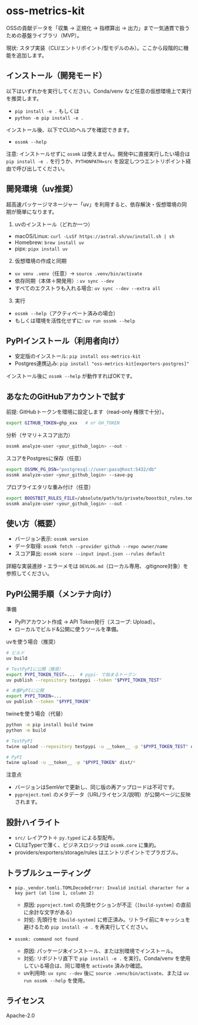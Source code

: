 # oss-metrics-kit

OSSの貢献データを「収集 → 正規化 → 指標算出 → 出力」まで一気通貫で扱うための基盤ライブラリ（MVP）。

現状: スタブ実装（CLI/エントリポイント/型モデルのみ）。ここから段階的に機能を追加します。

## インストール（開発モード）

以下はいずれかを実行してください。Conda/venv など任意の仮想環境上で実行を推奨します。

- `pip install -e .` もしくは
- `python -m pip install -e .`

インストール後、以下でCLIのヘルプを確認できます。

- `ossmk --help`

注意: インストールせずに `ossmk` は使えません。開発中に直接実行したい場合は `pip install -e .` を行うか、`PYTHONPATH=src` を設定しつつエントリポイント経由で呼び出してください。

## 開発環境（uv推奨）

超高速パッケージマネージャー「uv」を利用すると、依存解決・仮想環境の同期が簡単になります。

1) uvのインストール（どれか一つ）
- macOS/Linux: `curl -LsSf https://astral.sh/uv/install.sh | sh`
- Homebrew: `brew install uv`
- pipx: `pipx install uv`

2) 仮想環境の作成と同期
- `uv venv .venv`（任意）→ `source .venv/bin/activate`
- 依存同期（本体＋開発用）: `uv sync --dev`
- すべてのエクストラも入れる場合: `uv sync --dev --extra all`

3) 実行
- `ossmk --help`（アクティベート済みの場合）
- もしくは環境を活性化せずに: `uv run ossmk --help`

## PyPIインストール（利用者向け）

- 安定版のインストール: `pip install oss-metrics-kit`
- Postgres連携込み: `pip install "oss-metrics-kit[exporters-postgres]"`

インストール後に `ossmk --help` が動作すればOKです。

## あなたのGitHubアカウントで試す

前提: GitHubトークンを環境に設定します（read-only 権限で十分）。

```bash
export GITHUB_TOKEN=ghp_xxx   # or GH_TOKEN
```

分析（サマリ＋スコア出力）

```bash
ossmk analyze-user <your_github_login> --out -
```

スコアをPostgresに保存（任意）

```bash
export OSSMK_PG_DSN="postgresql://user:pass@host:5432/db"
ossmk analyze-user <your_github_login> --save-pg
```

プロプライエタリな重み付け（任意）

```bash
export BOOSTBIT_RULES_FILE=/absolute/path/to/private/boostbit_rules.toml
ossmk analyze-user <your_github_login> --out -
```

## 使い方（概要）

- バージョン表示: `ossmk version`
- データ取得: `ossmk fetch --provider github --repo owner/name`
- スコア算出: `ossmk score --input input.json --rules default`

詳細な実装進捗・エラーメモは `DEVLOG.md`（ローカル専用、.gitignore対象）を参照してください。

## PyPI公開手順（メンテナ向け）

準備

- PyPIアカウント作成 → API Token発行（スコープ: Upload）。
- ローカルでビルド&公開に使うツールを準備。

uvを使う場合（推奨）

```bash
# ビルド
uv build

# TestPyPIに公開（推奨）
export PYPI_TOKEN_TEST=...  # pypi- で始まるトークン
uv publish --repository testpypi --token "$PYPI_TOKEN_TEST"

# 本番PyPIに公開
export PYPI_TOKEN=...
uv publish --token "$PYPI_TOKEN"
```

twineを使う場合（代替）

```bash
python -m pip install build twine
python -m build

# TestPyPI
twine upload --repository testpypi -u __token__ -p "$PYPI_TOKEN_TEST" dist/*

# PyPI
twine upload -u __token__ -p "$PYPI_TOKEN" dist/*
```

注意点

- バージョンはSemVerで更新し、同じ版の再アップロードは不可です。
- `pyproject.toml` のメタデータ（URL/ライセンス/説明）が公開ページに反映されます。

## 設計ハイライト

- `src/` レイアウト＋ `py.typed` による型配布。
- CLIはTyperで薄く、ビジネスロジックは `ossmk.core` に集約。
- providers/exporters/storage/rules はエントリポイントでプラガブル。

## トラブルシューティング

- `pip._vendor.tomli.TOMLDecodeError: Invalid initial character for a key part (at line 1, column 2)`
  - 原因: `pyproject.toml` の先頭セクションが不正（`[build-system]` の直前に余計な文字がある）
  - 対処: 先頭行を `[build-system]` に修正済み。リトライ前にキャッシュを避けるため `pip install -e .` を再実行してください。

- `ossmk: command not found`
  - 原因: パッケージ未インストール、または別環境でインストール。
  - 対処: リポジトリ直下で `pip install -e .` を実行。Conda/venv を使用している場合は、同じ環境を `activate` 済みか確認。
  - uv利用時: `uv sync --dev` 後に `source .venv/bin/activate`、または `uv run ossmk --help` を使用。

## ライセンス

Apache-2.0
